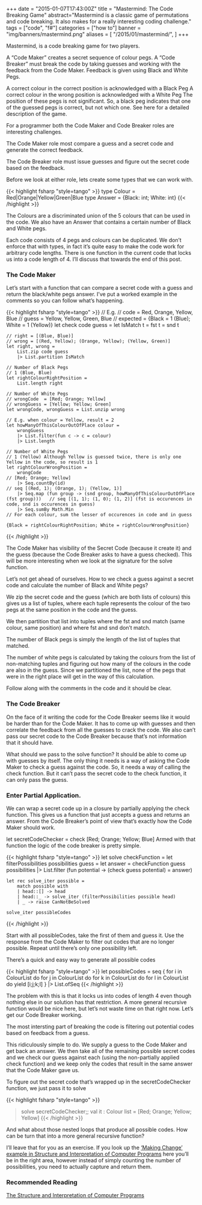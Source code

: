+++
date = "2015-01-07T17:43:00Z"
title = "Mastermind: The Code Breaking Game"
abstract="Mastermind is a classic game of permutations and code breaking. It also makes for a really interesting coding challenge."
tags = ["code", "f#"]
categories = ["how to"]
banner = "img/banners/mastermind.png"
aliases = [
    "/2015/01/mastermind/",
]
+++

Mastermind, is a code breaking game for two players.

A “Code Maker” creates a secret sequence of colour pegs. A “Code Breaker” must break the code by taking guesses and working with the feedback from the Code Maker. Feedback is given using Black and White Pegs.

A correct colour in the correct position is acknowledged with a Black Peg
A correct colour in the wrong position is acknowledged with a White Peg
The position of these pegs is not significant. So, a black peg indicates that one of the guessed pegs is correct, but not which one.
See here for a detailed description of the game.

For a programmer both the Code Maker and Code Breaker roles are interesting challenges.

The Code Maker role most compare a guess and a secret code and generate the correct feedback.

The Code Breaker role must issue guesses and figure out the secret code based on the feedback.

Before we look at either role, lets create some types that we can work with.

{{< highlight fsharp "style=tango" >}}
type Colour = Red|Orange|Yellow|Green|Blue
type Answer = {Black: int; White: int}
{{< /highlight >}}

The Colours are a discriminated union of the 5 colours that can be used in the code. We also have an Answer that contains a certain number of Black and White pegs.

Each code consists of 4 pegs and colours can be duplicated. We don’t enforce that with types, in fact it’s quite easy to make the code work for arbitrary code lengths. There is one function in the current code that locks us into a code length of 4. I’ll discuss that towards the end of this post.

### The Code Maker
Let’s start with a function that can compare a secret code with a guess and return the black/white pegs answer. I’ve put a worked example in the comments so you can follow what’s happening.

{{< highlight fsharp "style=tango" >}}
// E.g.
// code     = Red, Orange, Yellow, Blue
// guess    = Yellow, Yellow, Green, Blue
// expected = {Black = 1 (Blue); White = 1 (Yellow)}
let check code guess =
    let IsMatch t = fst t = snd t

    // right = [(Blue, Blue)]
    // wrong = [(Red, Yellow); (Orange, Yellow); (Yellow, Green)]
    let right, wrong =
        List.zip code guess
        |> List.partition IsMatch
 
    // Number of Black Pegs
    // 1 (Blue, Blue)
    let rightColourRightPosition =
        List.length right

    // Number of White Pegs
    // wrongCode  = [Red; Orange; Yellow]
    // wrongGuess = [Yellow; Yellow; Green]
    let wrongCode, wrongGuess = List.unzip wrong 

    // E.g. when colour = Yellow, result = 2
    let howManyOfThisColourOutOfPlace colour =
        wrongGuess
        |> List.filter(fun c -> c = colour)
        |> List.length

    // Number of White Pegs
    // 1 (Yellow) Although Yellow is guessed twice, there is only one Yellow in the code, so result is 1
    let rightColourWrongPosition =
        wrongCode                                                                          // [Red; Orange; Yellow]
        |> Seq.countBy(id)                                                                 // seq [(Red, 1); (Orange, 1); (Yellow, 1)]
        |> Seq.map (fun group -> (snd group, howManyOfThisColourOutOfPlace (fst group)))   // seq [(1, 1); (1, 0); (1, 2)] (fst is occurences in code, snd is occurences in guess)
        |> Seq.sumBy Math.Min                                                              // For each colour, sum the lesser of occurences in code and in guess

    {Black = rightColourRightPosition; White = rightColourWrongPosition}
{{< /highlight >}}

The Code Maker has visibility of the Secret Code (because it create it) and the guess (because the Code Breaker asks to have a guess checked). This will be more interesting when we look at the signature for the solve function.

Let’s not get ahead of ourselves. How to we check a guess against a secret code and calculate the number of Black and White pegs?

We zip the secret code and the guess (which are both lists of colours) this gives us a list of tuples, where each tuple represents the colour of the two pegs at the same position in the code and the guess.

We then partition that list into tuples where the fst and snd match (same colour, same position) and where fst and snd don’t match.

The number of Black pegs is simply the length of the list of tuples that matched.

The number of white pegs is calculated by taking the colours from the list of non-matching tuples and figuring out how many of the colours in the code are also in the guess. Since we partitioned the list, none of the pegs that were in the right place will get in the way of this calculation.

Follow along with the comments in the code and it should be clear.

### The Code Breaker
On the face of it writing the code for the Code Breaker seems like it would be harder than for the Code Maker. It has to come up with guesses and then correlate the feedback from all the guesses to crack the code. We also can’t pass our secret code to the Code Breaker because that’s not information that it should have.

What should we pass to the solve function? It should be able to come up with guesses by itself. The only thing it needs is a way of asking the Code Maker to check a guess against the code. So, it needs a way of calling the check function. But it can’t pass the secret code to the check function, it can only pass the guess.

### Enter Partial Application.

We can wrap a secret code up in a closure by partially applying the check function. This gives us a function that just accepts a guess and returns an answer. From the Code Breaker’s point of view that’s exactly how the Code Maker should work.

let secretCodeChecker = check [Red; Orange; Yellow; Blue]
Armed with that function the logic of the code breaker is pretty simple.

{{< highlight fsharp "style=tango" >}}
let solve checkFunction =
    let filterPossibilities possibilities guess =
        let answer = checkFunction guess
        possibilities
        |> List.filter (fun potential -> (check guess potential) = answer)

    let rec solve_iter possible =
        match possible with
        | head::[] -> head
        | head::_ -> solve_iter (filterPossibilities possible head)
        | _ -> raise CanNotBeSolved

    solve_iter possibleCodes
{{< /highlight >}}

Start with all possibleCodes, take the first of them and guess it. Use the response from the Code Maker to filter out codes that are no longer possible. Repeat until there’s only one possibility left.

There’s a quick and easy way to generate all possible codes

{{< highlight fsharp "style=tango" >}}
let possibleCodes =
    seq {
            for i in ColourList do
                for j in ColourList do
                    for k in ColourList do
                        for l in ColourList do
                            yield [i;j;k;l]
    }
    |> List.ofSeq
{{< /highlight >}}

The problem with this is that it locks us into codes of length 4 even though nothing else in our solution has that restriction. A more general recursive function would be nice here, but let’s not waste time on that right now. Let’s get our Code Breaker working.

The most intersting part of breaking the code is filtering out potential codes based on feedback from a guess.

This ridiculously simple to do. We supply a guess to the Code Maker and get back an answer. We then take all of the remaining possible secret codes and we check our guess against each (using the non-partially applied check function) and we keep only the codes that result in the same answer that the Code Maker gave us.

To figure out the secret code that’s wrapped up in the secretCodeChecker function, we just pass it to solve

{{< highlight fsharp "style=tango" >}}
> solve secretCodeChecker;;
val it : Colour list = [Red; Orange; Yellow; Yellow]
{{< /highlight >}}

And what about those nested loops that produce all possible codes. How can be turn that into a more general recursive function?

I’ll leave that for you as an exercise. If you look up the [‘Making Change’ example in Structure and Interpretation of Computer Programs](https://mitpress.mit.edu/sicp/full-text/book/book-Z-H-11.html#%_sec_1.2.2) here you’ll be in the right area, however instead of simply counting the number of possibilities, you need to actually capture and return them.

### Recommended Reading
[The Structure and Interpretation of Computer Programs](https://mitpress.mit.edu/sicp/full-text/book/book.html)